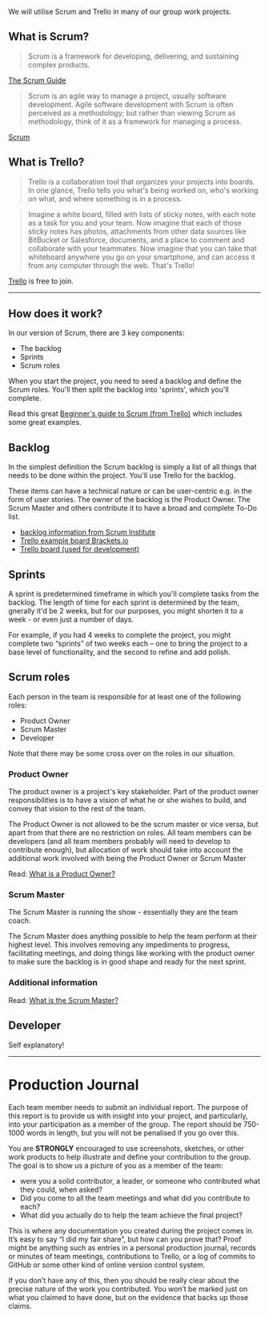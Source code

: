 We will utilise Scrum and Trello in many of our group work projects. 

## What is Scrum?

> Scrum is a framework for developing, delivering, and sustaining complex products. 

[The Scrum Guide](https://www.scrumguides.org/scrum-guide.html)

> Scrum is an agile way to manage a project, usually software development. Agile software development with Scrum is often perceived as a methodology; but rather than viewing Scrum as methodology, think of it as a framework for managing a process.

[Scrum](https://www.mountaingoatsoftware.com/agile/scrum)

## What is Trello?

> Trello is a collaboration tool that organizes your projects into boards. In one glance, Trello tells you what's being worked on, who's working on what, and where something is in a process.

> Imagine a white board, filled with lists of sticky notes, with each note as a task for you and your team. Now imagine that each of those sticky notes has photos, attachments from other data sources like BitBucket or Salesforce, documents, and a place to comment and collaborate with your teammates. Now imagine that you can take that whiteboard anywhere you go on your smartphone, and can access it from any computer through the web. That's Trello!

[Trello](https://trello.com/en) is free to join. 

<hr>

## How does it work?
In our version of Scrum, there are 3 key components:

*   The backlog
*   Sprints
*   Scrum roles

When you start the project, you need to seed a backlog and define the Scrum roles. You'll then split the backlog into 'sprints', which you'll complete. 


Read this great [Beginner's guide to Scrum (from Trello)](https://blog.trello.com/beginners-guide-scrum-and-agile-project-management) which includes some great examples. 


## Backlog

In the simplest definition the Scrum backlog is simply a list of all things that needs to be done within the project. You'll use Trello for the backlog. 

These items can have a technical nature or can be user-centric e.g. in the form of user stories. The owner of the  backlog is the Product Owner. The Scrum Master and others contribute it to have a broad and complete To-Do list.


*   [backlog information from Scrum Institute](https://www.scrum-institute.org/The_Scrum_Product_Backlog.php)
*   [Trello example board Brackets.io](https://trello.com/b/ultdy0tY/template-scrum-with-trello)
*   [Trello board (used for development)](https://trello.com/b/LCDud1Nd/brackets)

## Sprints

A sprint is predetermined timeframe in which you'll complete tasks from the backlog. The length of time for each sprint is determined by the team, gnerally it'd be 2 weeks, but for our purposes, you might shorten it to a week - or even just a number of days. 

For example, if you had 4 weeks to complete the project, you might complete two “sprints” of two weeks each – one to bring the project to a base level of functionality, and the second to refine and add polish.

## Scrum roles
Each person in the team is responsible for at least one of the following roles:

*   Product Owner
*   Scrum Master
*   Developer 

Note that there may be some cross over on the roles in our situation. 

### Product Owner

The product owner is a project's key stakeholder. Part of the product owner responsibilities is to have a vision of what he or she wishes to build, and convey that vision to the rest of the team.

The Product Owner is not allowed to be the scrum master or vice versa, but apart from that there are no restriction on roles. All team members can be developers (and all team members probably will need to develop to contribute enough), but allocation of work should take into account the additional work involved with being the Product Owner or Scrum Master

Read: [What is a Product Owner?](https://www.scrum.org/resources/what-is-a-product-owner)

### Scrum Master

The Scrum Master is running the show - essentially they are the team coach.

The Scrum Master does anything possible to help the team perform at their highest level. This involves removing any impediments to progress, facilitating meetings, and doing things like working with the product owner to make sure the backlog is in good shape and ready for the next sprint. 

### Additional information 

Read: [What is the Scrum Master?](https://www.mountaingoatsoftware.com/agile/scrum/roles/scrummaster)

## Developer

Self explanatory!


<hr>

# Production Journal

Each team member needs to submit an individual report. The purpose of this report is to provide us with insight into your project, and particularly, into your participation as a member of the group. The report should be 750-1000 words in length, but you will not be penalised if you go over this.
 
You are **STRONGLY** encouraged to use screenshots, sketches, or other work products to help illustrate and define your contribution to the group. The goal is to show us a picture of you as a member of the team: 

*   were you a solid contributor, a leader, or someone who contributed what they could, when asked? 
*   Did you come to all the team meetings and what did you contribute to each? 
*   What did you actually do to help the team achieve the final project? 

This is where any documentation you created during the project comes in. It’s easy to say “I did my fair share”, but how can you prove that? Proof might be anything such as entries in a personal production journal, records or minutes of team meetings, contributions to Trello, or a log of commits to GitHub or some other kind of online version control system. 

If you don’t have any of this, then you should be really clear about the precise nature of the work you contributed. You won’t be marked just on what you claimed to have done, but on the evidence that backs up those claims.


